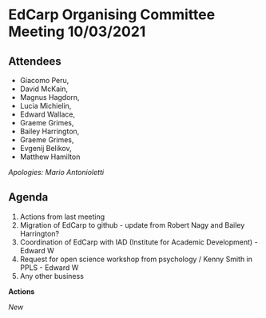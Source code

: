 # EdCarp Organising Committee Meeting 10/03/2021

## Attendees
* Giacomo Peru, 
* David McKain, 
* Magnus Hagdorn, 
* Lucia Michielin, 
* Edward Wallace, 
* Graeme Grimes, 
* Bailey Harrington, 
* Graeme Grimes,  
* Evgenij Belikov, 
* Matthew Hamilton

*Apologies: Mario Antonioletti*


## Agenda

1. Actions from last meeting
2. Migration of EdCarp to github - update from Robert Nagy and Bailey Harrington?
3. Coordination of EdCarp with IAD (Institute for Academic Development) - Edward W
4. Request for open science workshop from psychology / Kenny Smith in PPLS - Edward W
5. Any other business

**Actions**

*New*



